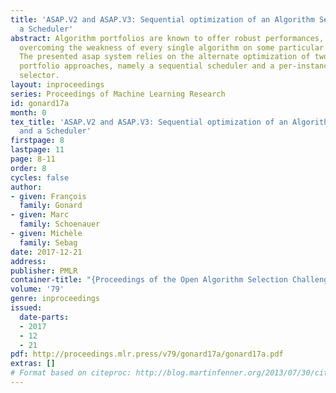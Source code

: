 ```yaml
---
title: 'ASAP.V2 and ASAP.V3: Sequential optimization of an Algorithm Selector and
  a Scheduler'
abstract: Algorithm portfolios are known to offer robust performances, efficiently
  overcoming the weakness of every single algorithm on some particular problem instances.
  The presented asap system relies on the alternate optimization of two complementary
  portfolio approaches, namely a sequential scheduler and a per-instance algorithm
  selector.
layout: inproceedings
series: Proceedings of Machine Learning Research
id: gonard17a
month: 0
tex_title: 'ASAP.V2 and ASAP.V3: Sequential optimization of an Algorithm Selector
  and a Scheduler'
firstpage: 8
lastpage: 11
page: 8-11
order: 8
cycles: false
author:
- given: François
  family: Gonard
- given: Marc
  family: Schoenauer
- given: Michèle
  family: Sebag
date: 2017-12-21
address: 
publisher: PMLR
container-title: "{Proceedings of the Open Algorithm Selection Challenge}"
volume: '79'
genre: inproceedings
issued:
  date-parts:
  - 2017
  - 12
  - 21
pdf: http://proceedings.mlr.press/v79/gonard17a/gonard17a.pdf
extras: []
# Format based on citeproc: http://blog.martinfenner.org/2013/07/30/citeproc-yaml-for-bibliographies/
---
```

